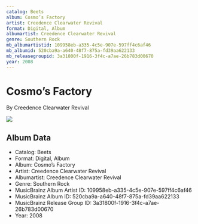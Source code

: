 ```yaml
---
catalog: Beets
album: Cosmo’s Factory
artist: Creedence Clearwater Revival
format: Digital, Album
albumartist: Creedence Clearwater Revival
genre: Southern Rock
mb_albumartistid: 109958eb-a335-4c5e-907e-597ff4c6af46
mb_albumid: 520cba9a-a640-48f7-875a-fd39aa622133
mb_releasegroupid: 3a31800f-1916-3f4c-a7ae-26b783d00670
year: 2008
---
```


# Cosmo’s Factory

By Creedence Clearwater Revival

![](../../assets/beetscovers/Creedence_Clearwater_Revival-Cosmo’s_Factory.jpg)

## Album Data

- Catalog: Beets
- Format: Digital, Album
- Album: Cosmo’s Factory
- Artist: Creedence Clearwater Revival
- Albumartist: Creedence Clearwater Revival
- Genre: Southern Rock
- MusicBrainz Album Artist ID: 109958eb-a335-4c5e-907e-597ff4c6af46
- MusicBrainz Album ID: 520cba9a-a640-48f7-875a-fd39aa622133
- MusicBrainz Release Group ID: 3a31800f-1916-3f4c-a7ae-26b783d00670
- Year: 2008

